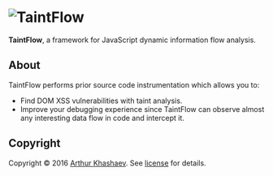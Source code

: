 # ![TaintFlow]

**TaintFlow**, a framework for JavaScript dynamic information flow analysis.

## About
TaintFlow performs prior source code instrumentation which allows you to:

* Find DOM XSS vulnerabilities with taint analysis.
* Improve your debugging experience since TaintFlow can observe almost any
  interesting data flow in code and intercept it.

## Copyright
Copyright © 2016 [Arthur Khashaev]. See [license] for details.

[Arthur Khashaev]: https://khashaev.ru
[TaintFlow]: https://khashaev.ru/static/taintflow.png
[license]: LICENSE.txt
